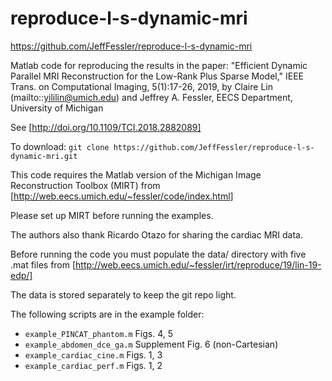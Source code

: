 # reproduce-l-s-dynamic-mri

https://github.com/JeffFessler/reproduce-l-s-dynamic-mri

Matlab code for reproducing the results in the paper:
"Efficient Dynamic Parallel MRI Reconstruction
for the Low-Rank Plus Sparse Model,"
IEEE Trans. on Computational Imaging,
5(1):17-26, 2019,
by Claire Lin (mailto::yililin@umich.edu) and Jeffrey A. Fessler,
EECS Department, University of Michigan

See
[http://doi.org/10.1109/TCI.2018.2882089]

To download:
`git clone https://github.com/JeffFessler/reproduce-l-s-dynamic-mri.git`

This code requires the Matlab version of
the Michigan Image Reconstruction Toolbox (MIRT)
from
[http://web.eecs.umich.edu/~fessler/code/index.html]

Please set up MIRT before running the examples.

The authors also thank Ricardo Otazo
for sharing the cardiac MRI data.

Before running the code you must populate the data/ directory
with five .mat files from
[http://web.eecs.umich.edu/~fessler/irt/reproduce/19/lin-19-edp/]

The data is stored separately to keep the git repo light.

The following scripts are in the example folder:
* `example_PINCAT_phantom.m` Figs. 4, 5
* `example_abdomen_dce_ga.m` Supplement Fig. 6 (non-Cartesian)
* `example_cardiac_cine.m` Figs. 1, 3
* `example_cardiac_perf.m` Figs. 1, 2
